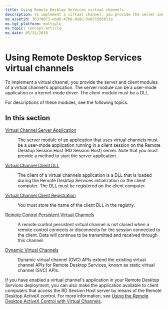 ```yaml
---
title: Using Remote Desktop Services virtual channels
description: To implement a virtual channel, you provide the server and client modules of a virtual channel's application.
ms.assetid: 3b378071-ebd6-47b0-8a9c-3e671505011a
ms.tgt_platform: multiple
ms.topic: concept-article
ms.date: 05/31/2018
---
```


# Using Remote Desktop Services virtual channels

To implement a virtual channel, you provide the server and client modules of a virtual channel's application. The server module can be a user-mode application or a kernel-mode driver. The client module must be a DLL.

For descriptions of these modules, see the following topics.

## In this section

<dl> <dt>

[Virtual Channel Server Application](virtual-channel-server-application.md)
</dt> <dd>

The server module of an application that uses virtual channels must be a user-mode application running in a client session on the Remote Desktop Session Host (RD Session Host) server. Note that you must provide a method to start the server application.

</dd> <dt>

[Virtual Channel Client DLL](virtual-channel-client-dll.md)
</dt> <dd>

The client of a virtual channels application is a DLL that is loaded during the Remote Desktop Services initialization on the client computer. The DLL must be registered on the client computer.

</dd> <dt>

[Virtual Channel Client Registration](virtual-channel-client-registration.md)
</dt> <dd>

You must store the name of the client DLL in the registry.

</dd> <dt>

[Remote Control Persistent Virtual Channels](remote-control-persistent-virtual-channels.md)
</dt> <dd>

A remote control persistent virtual channel is not closed when a remote control connects or disconnects for the session connected to the client. Data will continue to be transmitted and received through this channel.

</dd> <dt>

[Dynamic Virtual Channels](dynamic-virtual-channels.md)
</dt> <dd>

Dynamic virtual channel (DVC) APIs extend the existing virtual channel APIs for Remote Desktop Services, known as static virtual channel (SVC) APIs.

</dd> </dl>

If you have enabled a virtual channel's application in your Remote Desktop Services deployment, you can also make the application available to client computers that access the RD Session Host server by means of the Remote Desktop ActiveX control. For more information, see [Using the Remote Desktop ActiveX Control with Virtual Channels](using-the-remote-desktop-activex-control-with-virtual-channels.md).

 

 




